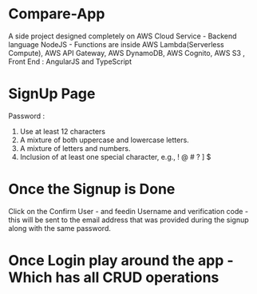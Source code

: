 # Compare-App
A side project designed completely on AWS Cloud Service - Backend language NodeJS - Functions are inside AWS Lambda(Serverless Compute), AWS API Gateway, AWS DynamoDB, AWS Cognito, AWS S3 , Front End : AngularJS and TypeScript


# SignUp Page

Password : 
1) Use at least 12 characters
2) A mixture of both uppercase and lowercase letters.
3) A mixture of letters and numbers.
4) Inclusion of at least one special character, e.g., ! @ # ? ] $


# Once the Signup is Done 

Click on the Confirm User - and feedin Username and verification code - this will be sent to the email address that was provided during the signup along with the same password.

# Once Login play around the app - Which has all CRUD operations 
